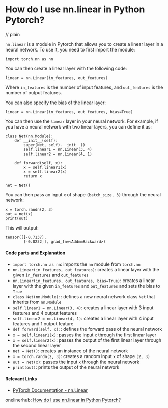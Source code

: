 # How do I use nn.linear in Python Pytorch?
// plain

`nn.linear` is a module in Pytorch that allows you to create a linear layer in a neural network. To use it, you need to first import the module:
```
import torch.nn as nn
```

You can then create a linear layer with the following code:
```
linear = nn.Linear(in_features, out_features)
```
Where `in_features` is the number of input features, and `out_features` is the number of output features.

You can also specify the bias of the linear layer:
```
linear = nn.Linear(in_features, out_features, bias=True)
```

You can then use the `linear` layer in your neural network. For example, if you have a neural network with two linear layers, you can define it as:
```
class Net(nn.Module):
    def __init__(self):
        super(Net, self).__init__()
        self.linear1 = nn.Linear(3, 4)
        self.linear2 = nn.Linear(4, 1)

    def forward(self, x):
        x = self.linear1(x)
        x = self.linear2(x)
        return x

net = Net()
```

You can then pass an input `x` of shape `(batch_size, 3)` through the neural network:
```
x = torch.randn(2, 3)
out = net(x)
print(out)
```
This will output:
```
tensor([[-0.7137],
        [-0.8232]], grad_fn=<AddmmBackward>)
```

#### Code parts and Explanation
- `import torch.nn as nn`: imports the `nn` module from `torch.nn`
- `nn.Linear(in_features, out_features)`: creates a linear layer with the given `in_features` and `out_features`
- `nn.Linear(in_features, out_features, bias=True)`: creates a linear layer with the given `in_features` and `out_features` and sets the bias to `True`
- `class Net(nn.Module):`: defines a new neural network class `Net` that inherits from `nn.Module`
- `self.linear1 = nn.Linear(3, 4)`: creates a linear layer with 3 input features and 4 output features
- `self.linear2 = nn.Linear(4, 1)`: creates a linear layer with 4 input features and 1 output feature
- `def forward(self, x):`: defines the forward pass of the neural network
- `x = self.linear1(x)`: passes the input `x` through the first linear layer
- `x = self.linear2(x)`: passes the output of the first linear layer through the second linear layer
- `net = Net()`: creates an instance of the neural network
- `x = torch.randn(2, 3)`: creates a random input `x` of shape `(2, 3)`
- `out = net(x)`: passes the input `x` through the neural network
- `print(out)`: prints the output of the neural network

#### Relevant Links
- [PyTorch Documentation - nn.Linear](https://pytorch.org/docs/stable/nn.html#linear)

onelinerhub: [How do I use nn.linear in Python Pytorch?](https://onelinerhub.com/python-pytorch/how-do-i-use-nn-linear-in-python-pytorch)